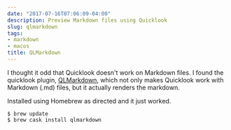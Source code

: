 ```yaml
---
date: "2017-07-16T07:06:09-04:00"
description: Preview Markdown files using Quicklook
slug: qlmarkdown
tags:
- markdown
- macos
title: QLMarkdown
---
```



I thought it odd that Quicklook doesn't work on Markdown files. I found the
quicklook plugin, [QLMarkdown](https://github.com/toland/qlmarkdown/), which not
only makes Quicklook work with Markdown (.md) files, but it actually renders the
markdown.

Installed using Homebrew as directed and it just worked.

```
$ brew update
$ brew cask install qlmarkdown
```
